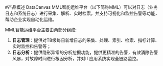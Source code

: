 #产品概述
DataCanvas MML智能运维平台（以下简称MML）可以对日志（业务日志和系统日志）进行采集、解析、实时检索，并支持可视化和监控告警等功能，帮助企业实现自动化运维。


MML智能运维平台主要由两部分组成:
1. **日志管理**：提供对TB级每日新增日志的采集、处理、索引、检索、指标计算、实时监控和告警等；
2. **日志分析**：提供隐形异常的分析挖掘功能，提供更精准的告警，有效消除告警风暴，对故障时间进行根因分析，并对IT应用系统实现全链路监控。

